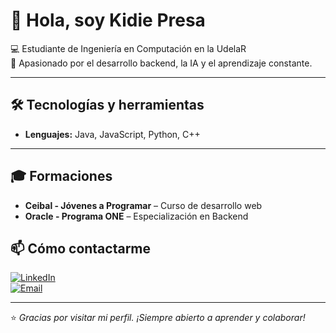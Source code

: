 # 👋 Hola, soy Kidie Presa

💻 Estudiante de Ingeniería en Computación en la UdelaR  
🚀 Apasionado por el desarrollo backend, la IA y el aprendizaje constante.  

---

## 🛠️ Tecnologías y herramientas

- **Lenguajes:** Java, JavaScript, Python, C++  

---

## 🎓 Formaciones

- **Ceibal - Jóvenes a Programar** – Curso de desarrollo web
- **Oracle - Programa ONE** – Especialización en Backend

## 📫 Cómo contactarme

[![LinkedIn](https://img.shields.io/badge/-LinkedIn-0A66C2?style=flat-square&logo=linkedin&logoColor=white)](https://www.linkedin.com/in/kidie-presa-b8891a332)  
[![Email](https://img.shields.io/badge/-Email-D14836?style=flat-square&logo=gmail&logoColor=white)](mailto:kidiepresa@gmail.com)

---

⭐️ _Gracias por visitar mi perfil. ¡Siempre abierto a aprender y colaborar!_

<!--
**kidiepresa/kidiepresa** is a ✨ _special_ ✨ repository because its `README.md` (this file) appears on your GitHub profile.

Here are some ideas to get you started:

- 🔭 I’m currently working on ...
- 🌱 I’m currently learning ...
- 👯 I’m looking to collaborate on ...
- 🤔 I’m looking for help with ...
- 💬 Ask me about ...
- 📫 How to reach me: ...
- 😄 Pronouns: ...
- ⚡ Fun fact: ...
-->

